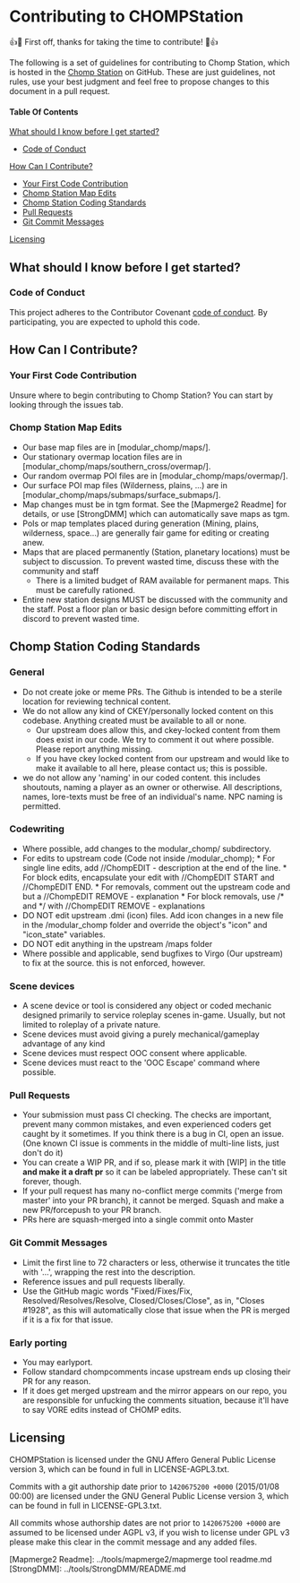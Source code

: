 # Contributing to CHOMPStation

:+1::tada: First off, thanks for taking the time to contribute! :tada::+1:

The following is a set of guidelines for contributing to Chomp Station, which is hosted in the [Chomp Station](https://github.com/CHOMPStation2/CHOMPStation2) on GitHub.
These are just guidelines, not rules, use your best judgment and feel free to propose changes to this document in a pull request.

#### Table Of Contents

[What should I know before I get started?](#what-should-i-know-before-i-get-started)
  * [Code of Conduct](#code-of-conduct)

[How Can I Contribute?](#how-can-i-contribute)
  * [Your First Code Contribution](#your-first-code-contribution)
  * [Chomp Station Map Edits](#chomp-station-map-edits)
  * [Chomp Station Coding Standards](#chomp-station-coding-standards)
  * [Pull Requests](#pull-requests)
  * [Git Commit Messages](#git-commit-messages)

[Licensing](#Licensing)


## What should I know before I get started?

### Code of Conduct

This project adheres to the Contributor Covenant [code of conduct](code_of_conduct.md).
By participating, you are expected to uphold this code.

## How Can I Contribute?

### Your First Code Contribution

Unsure where to begin contributing to Chomp Station? You can start by looking through the issues tab.

### Chomp Station Map Edits

* Our base map files are in [modular_chomp/maps/].
* Our stationary overmap location files are in [modular_chomp/maps/southern_cross/overmap/].
* Our random overmap POI files are in [modular_chomp/maps/overmap/].
* Our surface POI map files (Wilderness, plains, ...) are in [modular_chomp/maps/submaps/surface_submaps/].
* Map changes must be in tgm format. See the [Mapmerge2 Readme] for details, or use [StrongDMM] which can automatically save maps as tgm.
* PoIs or map templates placed during generation (Mining, plains, wilderness, space...) are generally fair game for editing or creating anew.
* Maps that are placed permanently (Station, planetary locations) must be subject to discussion. To prevent wasted time, discuss these with the community and staff
    * There is a limited budget of RAM available for permanent maps. This must be carefully rationed. 
* Entire new station designs MUST be discussed with the community and the staff. Post a floor plan or basic design before committing effort in discord to prevent wasted time. 

## Chomp Station Coding Standards

### General
* Do not create joke or meme PRs. The Github is intended to be a sterile location for reviewing technical content.
* We do not allow any kind of CKEY/personally locked content on this codebase. Anything created must be available to all or none.
    * Our upstream does allow this, and ckey-locked content from them does exist in our code. We try to comment it out where possible. Please report anything missing.
    * If you have ckey locked content from our upstream and would like to make it available to all here, please contact us; this is possible.
* we do not allow any 'naming' in our coded content. this includes shoutouts, naming a player as an owner or otherwise. All descriptions, names, lore-texts must be free of an individual's name. NPC naming is permitted.

### Codewriting
* Where possible, add changes to the modular_chomp/ subdirectory.
* For edits to upstream code (Code not inside /modular_chomp);
	  * For single line edits, add //ChompEDIT - description at the end of the line.
		* For block edits, encapsulate your edit with //ChompEDIT START and //ChompEDIT END.
		* For removals, comment out the upstream code and but a //ChompEDIT REMOVE - explanation
		* For block removals, use /* and */ with //ChompEDIT REMOVE - explanations
* DO NOT edit upstream .dmi (icon) files. Add icon changes in a new file in the /modular_chomp folder and override the object's "icon" and "icon_state" variables. 
* DO NOT edit anything in the upstream /maps folder 
* Where possible and applicable, send bugfixes to Virgo (Our upstream) to fix at the source. this is not enforced, however.

### Scene devices
* A scene device or tool is considered any object or coded mechanic designed primarily to service roleplay scenes in-game. Usually, but not limited to roleplay of a private nature.
* Scene devices must avoid giving a purely mechanical/gameplay advantage of any kind 
* Scene devices must respect OOC consent where applicable.
* Scene devices must react to the 'OOC Escape' command where possible. 


### Pull Requests

* Your submission must pass CI checking. The checks are important, prevent many common mistakes, and even experienced coders get caught by it sometimes. If you think there is a bug in CI, open an issue. (One known CI issue is comments in the middle of multi-line lists, just don't do it)
* You can create a WIP PR, and if so, please mark it with [WIP] in the title **and make it a draft pr** so it can be labeled appropriately. These can't sit forever, though.
* If your pull request has many no-conflict merge commits ('merge from master' into your PR branch), it cannot be merged. Squash and make a new PR/forcepush to your PR branch.
* PRs here are squash-merged into a single commit onto Master

### Git Commit Messages

* Limit the first line to 72 characters or less, otherwise it truncates the title with '...', wrapping the rest into the description.
* Reference issues and pull requests liberally.
* Use the GitHub magic words "Fixed/Fixes/Fix, Resolved/Resolves/Resolve, Closed/Closes/Close", as in, "Closes #1928", as this will automatically close that issue when the PR is merged if it is a fix for that issue.

### Early porting

* You may earlyport.
* Follow standard chompcomments incase upstream ends up closing their PR for any reason.
* If it does get merged upstream and the mirror appears on our repo, you are responsible for unfucking the comments situation, because it'll have to say VORE edits instead of CHOMP edits.

## Licensing
CHOMPStation is licensed under the GNU Affero General Public License version 3, which can be found in full in LICENSE-AGPL3.txt.

Commits with a git authorship date prior to `1420675200 +0000` (2015/01/08 00:00) are licensed under the GNU General Public License version 3, which can be found in full in LICENSE-GPL3.txt.

All commits whose authorship dates are not prior to `1420675200 +0000` are assumed to be licensed under AGPL v3, if you wish to license under GPL v3 please make this clear in the commit message and any added files.

[Mapmerge2 Readme]: ../tools/mapmerge2/mapmerge tool readme.md
[StrongDMM]: ../tools/StrongDMM/README.md
